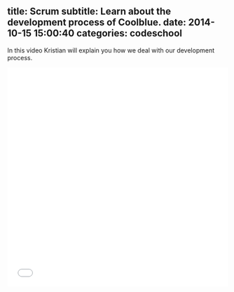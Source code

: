 title: Scrum
subtitle: Learn about the development process of Coolblue.
date: 2014-10-15 15:00:40
categories: codeschool
---

In this video Kristian will explain you how we deal with our development process.


<iframe width="100%" height="500px" src="//www.youtube.com/embed/ZZAGCkFrOxY" frameborder="0" allowfullscreen></iframe>